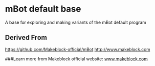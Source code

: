 # mBot default base

A base for exploring and making variants of the mBot default program


## Derived From 
https://github.com/Makeblock-official/mBot
http://www.makeblock.com

###Learn more from Makeblock official website: www.makeblock.com
